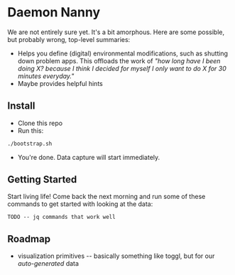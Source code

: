 # Daemon Nanny
We are not entirely sure yet. It's a bit amorphous. Here are some possible, but probably wrong, top-level summaries:

- Helps you define (digital) environmental modifications, such as shutting down problem apps. This offloads the work of _"how long have I been doing X? because I think I decided for myself I only want to do X for 30 minutes everyday."_
- Maybe provides helpful hints

## Install
- Clone this repo
- Run this:
```sh
./bootstrap.sh
```

- You're done. Data capture will start immediately.

## Getting Started

Start living life! Come back the next morning and run some of these commands to get started with looking at the data:

```
TODO -- jq commands that work well
```

## Roadmap
- visualization primitives -- basically something like toggl, but for our _auto-generated_ data
